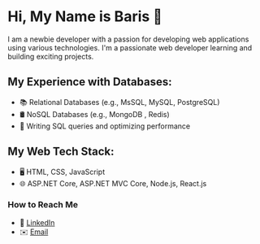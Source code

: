 # Hi, My Name is Baris 👋

I am a newbie developer with a passion for developing web applications using various technologies.
I'm a passionate web developer learning and building exciting projects.

## My Experience with Databases:
- 📚 Relational Databases (e.g., MsSQL, MySQL, PostgreSQL)
- 🛢️ NoSQL Databases (e.g., MongoDB , Redis)
- 🔧 Writing SQL queries and optimizing performance

## My Web Tech Stack:
- 🖥️ HTML, CSS, JavaScript
- 🌐 ASP.NET Core, ASP.NET MVC Core, Node.js, React.js

### How to Reach Me
- 💼 [LinkedIn](www.linkedin.com/in/emre-barış-erdem)
- ✉️ [Email](mailto:erdem.emre.baris@gmail.com)
